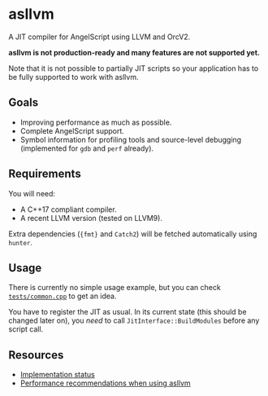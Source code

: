 # asllvm

A JIT compiler for AngelScript using LLVM and OrcV2.

**asllvm is not production-ready and many features are not supported yet.**

Note that it is not possible to partially JIT scripts so your application has to be fully supported to work with asllvm.

## Goals

- Improving performance as much as possible.
- Complete AngelScript support.
- Symbol information for profiling tools and source-level debugging (implemented for `gdb` and `perf` already).

## Requirements

You will need:
- A C++17 compliant compiler.
- A recent LLVM version (tested on LLVM9).

Extra dependencies (`{fmt}` and `Catch2`) will be fetched automatically using `hunter`.

## Usage

There is currently no simple usage example, but you can check [`tests/common.cpp`](tests/common.cpp) to get an idea.

You have to register the JIT as usual. In its current state (this should be changed later on), you *need* to call
`JitInterface::BuildModules` before any script call.

## Resources

- [Implementation status](doc/status.md)
- [Performance recommendations when using asllvm](doc/performance.md)
